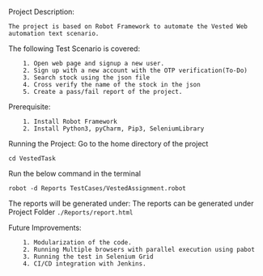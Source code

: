 Project Description:
```
The project is based on Robot Framework to automate the Vested Web automation text scenario.
```

The following Test Scenario is covered:
```
    1. Open web page and signup a new user. 
    2. Sign up with a new account with the OTP verification(To-Do)
    3. Search stock using the json file
    4. Cross verify the name of the stock in the json
    5. Create a pass/fail report of the project.
```

Prerequisite:
```
    1. Install Robot Framework
    2. Install Python3, pyCharm, Pip3, SeleniumLibrary
```


Running the Project:
Go to the home directory of the project
```
cd VestedTask
```
Run the below command in the terminal

```
robot -d Reports TestCases/VestedAssignment.robot
```

The reports will be generated under:
The reports can be generated under Project Folder ``` ./Reports/report.html ```



Future Improvements:
```
    1. Modularization of the code.
    2. Running Multiple browsers with parallel execution using pabot
    3. Running the test in Selenium Grid
    4. CI/CD integration with Jenkins.
```


